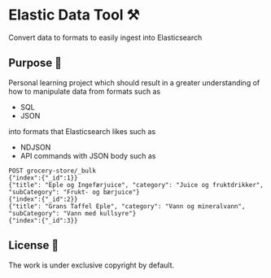 # Elastic Data Tool ⚒️

Convert data to formats to easily ingest into Elasticsearch


## Purpose 💖

Personal learning project which should result in a greater understanding of how to manipulate data from formats such as

- SQL
- JSON 

into formats that Elasticsearch likes such as 

- NDJSON 
- API commands with JSON body such as 

```
POST grocery-store/_bulk
{"index":{"_id":1}}
{"title": "Eple og Ingefærjuice", "category": "Juice og fruktdrikker", "subCategory": "Frukt- og bærjuice"}
{"index":{"_id":2}}
{"title": "Grans Taffel Eple", "category": "Vann og mineralvann", "subCategory": "Vann med kullsyre"}
{"index":{"_id":3}}
```


## License 📝

The work is under exclusive copyright by default.
